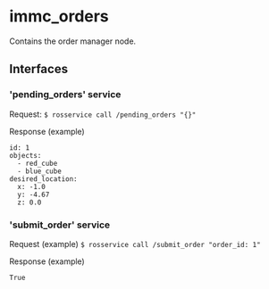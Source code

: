 # immc_orders

Contains the order manager node.

## Interfaces

### 'pending_orders' service

Request:
`$ rosservice call /pending_orders "{}"`

Response (example)

    id: 1
    objects: 
      - red_cube
      - blue_cube
    desired_location: 
      x: -1.0
      y: -4.67
      z: 0.0

### 'submit_order' service

Request (example)
`$ rosservice call /submit_order "order_id: 1"`

Response (example)

    True

